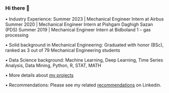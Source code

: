 ### Hi there 👋

• Industry Experience:
Summer 2023 | Mechanical Engineer Intern at Airbus
Summer 2020 | Mechanical Engineer Intern at Pishgam Daghigh Sazan (PDS)
Summer 2019 | Mechanical Engineer Intern at Bidboland 1 – gas processing

• Solid background in Mechanical Engineering:
Graduated with honor (BSc), ranked as 3 out of 79 Mechanical Engineering students

• Data Science background:
Machine Learning, Deep Learning, Time Series Analysis, Data Mining, Python, R, STAT, MATH

• More details about [my projects](https://github.com/MohammadGhadri?tab=repositories)

• Recommendations:
Please see my related [recommendations](https://www.linkedin.com/in/m-ghadri/details/recommendations/?detailScreenTabIndex=0) on Linkedin.


<!--
**MohammadGhadri/MohammadGhadri** is a ✨ _special_ ✨ repository because its `README.md` (this file) appears on your GitHub profile.

Here are some ideas to get you started:

- 🔭 I’m currently working on ...
- 🌱 I’m currently learning ...
- 👯 I’m looking to collaborate on ...
- 🤔 I’m looking for help with ...
- 💬 Ask me about ...
- 📫 How to reach me: ...
- 😄 Pronouns: ...
- ⚡ Fun fact: ...
-->
